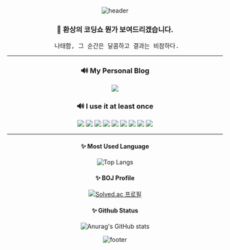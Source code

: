 <div align="center">
  
![header](https://capsule-render.vercel.app/api?type=waving&color=0:07EFEB,20:1EC4DC,40:369ACD,60:4D6FBE,100:6644AF&height=250&fontColor=ffffff&section=header&text=nmy6452&fontSize=90&animation=fadeIn)

<h3>📑 환상의 코딩쇼 뭔가 보여드리겠습니다.</h3>

<pre> 나태함, 그 순간은 달콤하고 결과는 비참하다.</pre>
  
***  
  
<h3>🔊 My Personal Blog</h3>
  <a href="https://velog.io/@nmy6452"><img src="https://img.shields.io/badge/Velog-20C997?style=for-the-badge&logo=Velog&logoColor=white"/></a>
  
  
<h3>🔊 I use it at least once</h3>
<img src="https://img.shields.io/badge/C++-00599C?style=for-the-badge&logo=c%2B%2B&logoColor=white"/>
<img src="https://img.shields.io/badge/C Sharp-239120?style=for-the-badge&logo=C#&logoColor=white"/>
<img src="https://img.shields.io/badge/Java-FF3300?style=for-the-badge&logo=CoffeeScript&logoColor=white"/> 
<img src="https://img.shields.io/badge/javascript?style=for-the-badge&logo=javascript&logoColor=white"/> 
  
 <img src="https://img.shields.io/badge/MySQL-4479A1?style=for-the-badge&logo=MySQL&logoColor=white"/> 
 <img src="https://img.shields.io/badge/PostgreSQL-003545?style=for-the-badge&logo=PostgreSQL&logoColor=white"/>
 <img src="https://img.shields.io/badge/Jqurey?style=for-the-badge&logo=Jqurey&logoColor=white"/>
 <img src="https://img.shields.io/badge/Spring-3DDC84?style=for-the-badge&logo=Spring&logoColor=white"/>
 <img src="https://img.shields.io/badge/Unity-000000?style=for-the-badge&logo=Unity&logoColor=white"/> 
  
***
  
<h4>✨ Most Used Language</h4>
  
![Top Langs](https://github-readme-stats.vercel.app/api/top-langs/?username=nmy6452&theme=radical&hide=jupyter%20notebook&layout=compact)
  
  
<h4>✨ BOJ Profile</h4>
  
[![Solved.ac
프로필](http://mazassumnida.wtf/api/v2/generate_badge?boj=nmy6452)](https://solved.ac/nmy6452)

<h4>✨ Github Status</h4>
  
![Anurag's GitHub stats](https://github-readme-stats.vercel.app/api?username=nmy6452&show_icons=true&theme=radical)

![footer](https://capsule-render.vercel.app/api?type=waving&color=0:07EFEB,20:1EC4DC,40:369ACD,60:4D6FBE,100:6644AF&height=250&fontColor=ffffff&section=footer&animation=fadeIn&stroke=C6C6C6)
</div>
